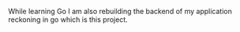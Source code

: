 While learning Go I am also rebuilding the backend of my application reckoning in go which is this project.